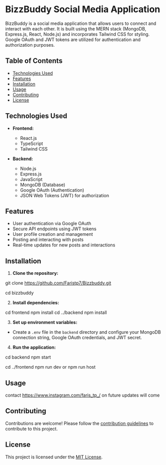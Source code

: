 # BizzBuddy Social Media Application

BizzBuddy is a social media application that allows users to connect and interact with each other. It is built using the MERN stack (MongoDB, Express.js, React, Node.js) and incorporates Tailwind CSS for styling. Google OAuth and JWT tokens are utilized for authentication and authorization purposes.

## Table of Contents

- [Technologies Used](#technologies-used)
- [Features](#features)
- [Installation](#installation)
- [Usage](#usage)
- [Contributing](#contributing)
- [License](#license)

## Technologies Used

- **Frontend:**
  - React.js
  - TypeScript
  - Tailwind CSS

- **Backend:**
  - Node.js
  - Express.js
  - JavaScript
  - MongoDB (Database)
  - Google OAuth (Authentication)
  - JSON Web Tokens (JWT) for authorization

## Features

- User authentication via Google OAuth
- Secure API endpoints using JWT tokens
- User profile creation and management
- Posting and interacting with posts
- Real-time updates for new posts and interactions

## Installation

1. **Clone the repository:**

git clone https://github.com/Faristp7/Bizzbuddy.git

cd bizzbuddy


2. **Install dependencies:**

cd frontend 
npm install
cd ../backend
npm install


3. **Set up environment variables:**
- Create a `.env` file in the `backend` directory and configure your MongoDB connection string, Google OAuth credentials, and JWT secret.


4. **Run the application:**

cd backend
npm start

cd ../frontend
npm run dev or npm run host


## Usage

contact https://www.instagram.com/faris_tp_/
on future updates will come

## Contributing

Contributions are welcome! Please follow the [contribution guidelines](CONTRIBUTING.md) to contribute to this project.

## License

This project is licensed under the [MIT License](LICENSE).
